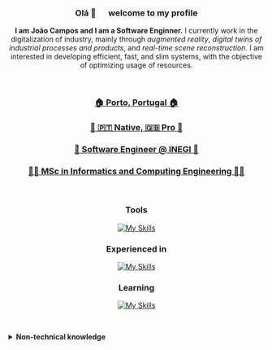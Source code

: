 <div align="center" style="flex">

<h3> Olá 👋 &emsp; welcome to my profile </h3>

<div><b>I am João Campos and I am a Software Enginner.</b> I currently work in the digitalization of industry, mainly through <i>augmented reality</i>, <i>digital twins of industrial processes and products</i>, and <i>real-time scene reconstruction</i>. I am interested in developing efficient, fast, and slim systems, with the objective of optimizing usage of resources.</div>

&nbsp; &nbsp; &nbsp; &nbsp;

<h3><a href="#"> 🏠 Porto, Portugal 🏠 </a></h3>
<h3><a href="#"> 💬 🇵🇹 Native, 🇬🇧 Pro 💬 </a></h3>
<h3><a href="https://www.inegi.pt"> 🏢 Software Engineer @ INEGI 🏢 </a></h3>
<h3><a href="https://sigarra.up.pt/feup/en/cur_geral.cur_view?pv_curso_id=742"> 🧑‍🎓 MSc in Informatics and Computing Engineering 🧑‍🎓 </a></h3>

&nbsp; &nbsp; &nbsp; &nbsp;

### Tools

[![My Skills](https://skillicons.dev/icons?i=linux,nix,git,docker,unity,vscode&perline=3)]()

### Experienced in

[![My Skills](https://skillicons.dev/icons?i=cs,cpp,java,rust,python,lua,bash,js,ts,react,nodejs,elasticsearch,mongodb&perline=5)]()
  
### Learning

[![My Skills](https://skillicons.dev/icons?i=v,ocaml,deno,go&perline=4)]()

&nbsp; &nbsp; &nbsp; &nbsp;

</div>
<details>
  <summary><b>Non-technical knowledge</b></summary>

Project Management  
Documentation nitpicker
  
</details>

